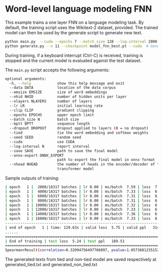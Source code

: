# Word-level language modeling FNN

This example trains a one layer FNN on a language modeling task.
By default, the training script uses the Wikitext-2 dataset, provided.
The trained model can then be used by the generate script to generate new text.

```bash 
python main.py  --cuda --epochs 7 --batch_size 128 --log-interval 2000 --n 11 --emsize 500 --nhid 500 --lr 1e-4 --tied # Train a FNN on Wikitext-2 with CUDA
python generate.py --n 11 --checkpoint model_fnn_best.pt --cuda  # Generate samples from the trained FNN model.
```
During training, if a keyboard interrupt (Ctrl-C) is received,
training is stopped and the current model is evaluated against the test dataset.

The `main.py` script accepts the following arguments:

```bash
optional arguments:
  -h, --help            show this help message and exit
  --data DATA           location of the data corpus
  --emsize EMSIZE       size of word embeddings
  --nhid NHID           number of hidden units per layer
  --nlayers NLAYERS     number of layers
  --lr LR               initial learning rate
  --clip CLIP           gradient clipping
  --epochs EPOCHS       upper epoch limit
  --batch_size N        batch size
  --bptt BPTT           sequence length
  --dropout DROPOUT     dropout applied to layers (0 = no dropout)
  --tied                tie the word embedding and softmax weights
  --seed SEED           random seed
  --cuda                use CUDA
  --log-interval N      report interval
  --save SAVE           path to save the final model
  --onnx-export ONNX_EXPORT
                        path to export the final model in onnx format
  --nhead NHEAD         the number of heads in the encoder/decoder of the
                        transformer model
```
Sample outputs of training:
```bash
| epoch   1 |  2000/16317 batches | lr 0.00 | ms/batch  7.59 | loss  7.34 | ppl  1544.96
| epoch   1 |  4000/16317 batches | lr 0.00 | ms/batch  7.33 | loss  6.65 | ppl   772.25
| epoch   1 |  6000/16317 batches | lr 0.00 | ms/batch  7.31 | loss  6.47 | ppl   647.87
| epoch   1 |  8000/16317 batches | lr 0.00 | ms/batch  7.31 | loss  6.35 | ppl   574.90
| epoch   1 | 10000/16317 batches | lr 0.00 | ms/batch  7.32 | loss  6.27 | ppl   530.93
| epoch   1 | 12000/16317 batches | lr 0.00 | ms/batch  7.33 | loss  6.20 | ppl   494.95
| epoch   1 | 14000/16317 batches | lr 0.00 | ms/batch  7.36 | loss  6.11 | ppl   449.27
| epoch   1 | 16000/16317 batches | lr 0.00 | ms/batch  7.33 | loss  6.05 | ppl   425.08
-----------------------------------------------------------------------------------------
| end of epoch   1 | time: 129.63s | valid loss  5.75 | valid ppl   314.34
......
====================================================================================
| End of training | test loss  5.24 | test ppl   189.51
====================================================================================
SpearmanrResult(correlation=0.32094756497766097, pvalue=1.0573681235152218e-05)
```

The generated texts from tied and non-tied model are saved respectively at generated_tied.txt and generated_non_tied.txt